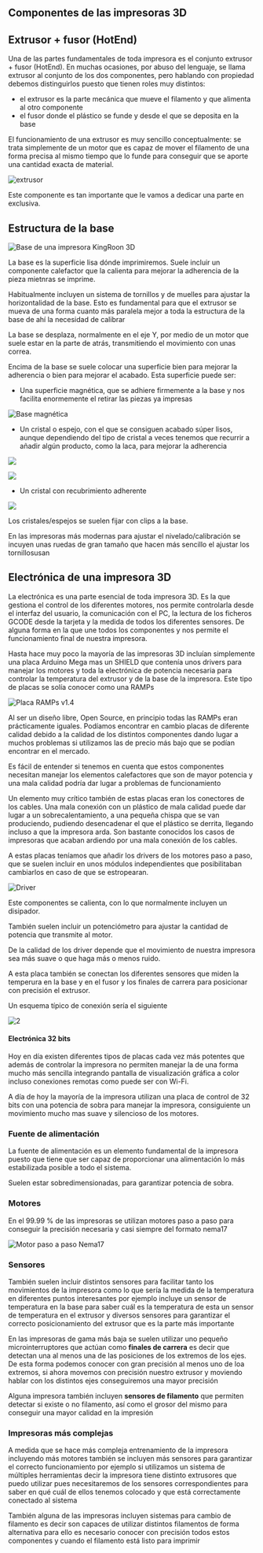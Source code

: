 ## Componentes de las impresoras 3D



## Extrusor + fusor (HotEnd)

Una de las partes fundamentales de toda impresora es el conjunto extrusor + fusor (HotEnd).  En muchas ocasiones, por abuso del lenguaje, se llama extrusor al conjunto de los dos componentes,  pero hablando con propiedad debemos distinguirlos puesto que tienen roles muy distintos:
*  el extrusor es la parte mecánica  que mueve el filamento y que alimenta al otro componente
*  el fusor donde el plástico se funde y desde el que se deposita en la base

El funcionamiento de una extrusor es muy sencillo conceptualmente: se trata simplemente de un motor que es capaz de mover el filamento de una forma precisa al mismo tiempo que lo funde para conseguir que se aporte una cantidad exacta de material.

![extrusor](./images/EXTRUDER.png) 

Este componente es tan importante que le vamos a dedicar una parte en exclusiva.

## Estructura de la base

![Base de una impresora KingRoon 3D](./images/base.jpg)

La base es la superficie lisa dónde imprimiremos. Suele incluir un componente calefactor que la calienta para mejorar la adherencia de la pieza mietnras se imprime.


Habitualmente  incluyen un sistema de tornillos y de muelles para ajustar  la horizontalidad de la base. Esto es fundamental para que el extrusor se mueva de una forma cuanto más paralela mejor a toda la estructura de la base de ahí la necesidad de calibrar

La base se desplaza, normalmente en el eje Y, por medio de un motor que suele estar en la parte de atrás, transmitiendo el movimiento con unas correa.

Encima de la base se suele colocar una superficie  bien para mejorar la adherencia o  bien para mejorar el acabado.  Esta superficie puede ser:

* Una superficie magnética,  que se adhiere firmemente a la base y nos facilita enormemente el retirar las piezas ya impresas 

![Base magnética](./images/basemagnetica.jpg)

*  Un cristal o espejo,  con el que se consiguen acabado súper lisos,  aunque  dependiendo del tipo de cristal a veces tenemos que recurrir a añadir algún producto, como la laca, para mejorar la adherencia

![](./images/PrusaEspejo.jpg)

![](./images/PrusaCristal.jpg)

* Un cristal con recubrimiento adherente

![](./images/crystal3d.jpg)

Los cristales/espejos se suelen fijar con clips a la base.

En las impresoras más modernas para ajustar el nivelado/calibración se incuyen unas ruedas de gran tamaño que hacen más sencillo el ajustar los tornillosusan

## Electrónica de una impresora 3D

La electrónica es una parte esencial de toda impresora 3D. Es la que gestiona el control de los diferentes motores, nos permite controlarla desde el interfaz del usuario, la comunicación con el PC, la lectura de  los ficheros GCODE desde la tarjeta y la medida de todos los diferentes sensores. De alguna forma en la que une todos los componentes y nos permite el funcionamiento final de nuestra impresora.

Hasta hace muy poco la mayoría de las impresoras 3D incluían simplemente una placa Arduino Mega mas un SHIELD que contenía unos drivers para manejar los motores y toda la electrónica de potencia necesaria para controlar la temperatura del extrusor y de la base de la impresora. Este tipo de placas se solía conocer como una RAMPs

![Placa RAMPs v1.4](./images/ramps-14.jpg)

Al ser un diseño libre, Open Source, en principio todas las RAMPs eran prácticamente iguales.  Podíamos encontrar en cambio placas de diferente calidad debido a la calidad de los distintos componentes dando lugar a muchos problemas si utilizamos las de precio más bajo que se podían encontrar en el mercado.

Es fácil de entender si tenemos en cuenta que estos componentes  necesitan manejar los elementos calefactores que son de mayor potencia y una mala calidad podría dar lugar a problemas de funcionamiento

Un elemento muy crítico también de estas placas eran los conectores de los cables. Una mala conexión con un plástico de mala calidad puede dar lugar a un sobrecalentamiento, a una pequeña chispa que se van produciendo, pudiendo desencadenar el que el plástico se derrita, llegando incluso a que la impresora arda. Son bastante conocidos los casos de impresoras que acaban ardiendo por una mala conexión de los cables.

A estas placas teníamos que añadir los drivers de los motores paso a paso, que se suelen incluir en unos módulos independientes que posibilitaban cambiarlos en caso de que se estropearan.


![Driver](./images/driver.jpg)


Este componentes se calienta, con lo que normalmente incluyen un disipador.

También suelen incluir un potenciómetro para ajustar la cantidad de potencia que transmite al motor.

De la calidad de los driver depende que el movimiento de nuestra impresora sea más suave o que haga más o menos ruido.

A esta placa también se conectan los diferentes sensores que miden la temperura en la base y en el fusor y los finales de carrera para posicionar con precisión el extrusor.

Un esquema típico de conexión sería el siguiente

![2](./images/EsquemaImpresora3D.png)


#### Electrónica 32 bits

Hoy en día existen diferentes tipos de placas cada vez más potentes que además de controlar la impresora no permiten manejar la de una forma mucho más sencilla integrando pantalla de visualización gráfica a color incluso conexiones remotas como puede ser con Wi-Fi.

A día de hoy la mayoría de la impresora utilizan una placa de control de 32 bits con una potencia de sobra para manejar la impresora, consiguiente un movimiento mucho mas suave y silencioso de los motores.


### Fuente de alimentación

La fuente de alimentación es un elemento fundamental de la impresora puesto que tiene que ser capaz de proporcionar una alimentación lo más estabilizada posible a todo el sistema.

Suelen estar sobredimensionadas, para garantizar potencia de sobra.

### Motores

En el 99.99 % de las impresoras se utilizan motores paso a paso para conseguir la precisión necesaria y casi siempre del formato nema17

![Motor paso a paso Nema17](./images/nema17.jpg)

### Sensores

También suelen incluir distintos sensores para facilitar tanto los movimientos de la impresora como lo que sería la medida de la temperatura en diferentes puntos interesantes por ejemplo incluye un sensor de temperatura en la base para saber cuál es la temperatura de esta un sensor de temperatura en el extrusor y diversos sensores para garantizar el correcto posicionamiento del extrusor que es la parte más importante

En las impresoras de gama más baja se suelen utilizar uno pequeño microinterruptores que actúan como **finales de carrera** es decir que detectan una al menos una de las posiciones de los extremos de los ejes.  De esta forma podemos  conocer con gran precisión al menos uno de loa extremos, si ahora movemos con precisión nuestro extrusor y moviendo hablar con los distintos ejes conseguiremos una mayor precisión


Alguna impresora también incluyen **sensores de filamento** que permiten detectar si existe o no filamento, así como el grosor del mismo para conseguir una mayor calidad en la impresión


### Impresoras más complejas

A medida que se hace más compleja entrenamiento de la impresora incluyendo más motores también se incluyen más sensores para garantizar el correcto funcionamiento por ejemplo si utilizamos un sistema de múltiples herramientas decir la impresora tiene distinto extrusores que puedo utilizar pues necesitaremos de los sensores correspondientes para saber en qué cuál de ellos tenemos colocado y que está correctamente conectado al sistema

También alguna de las impresoras incluyen sistemas para cambio de filamento es decir son capaces de utilizar distintos filamentos de forma alternativa para ello es necesario conocer con precisión todos estos componentes y cuando el filamento está listo para imprimir





